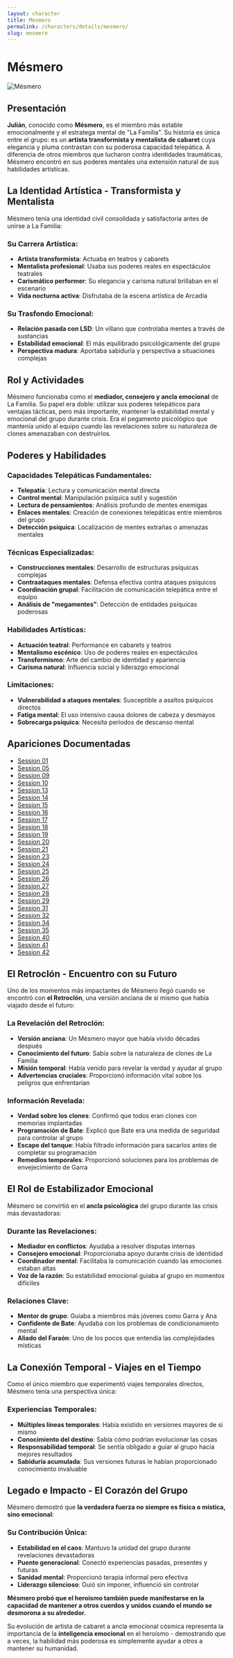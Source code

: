 ```yaml
---
layout: character
title: Mesmero
permalink: /characters/details/mesmero/
slug: mesmero
---
```


# Mésmero

<div class="character-photo">
  <img src="{{ site.baseurl }}/assets/img/characters/Mésmero.png" alt="Mésmero" />
</div>

## Presentación
**Julián**, conocido como **Mésmero**, es el miembro más estable emocionalmente y el estratega mental de "La Familia". Su historia es única entre el grupo: es un **artista transformista y mentalista de cabaret** cuya elegancia y pluma contrastan con su poderosa capacidad telepática. A diferencia de otros miembros que lucharon contra identidades traumáticas, Mésmero encontró en sus poderes mentales una extensión natural de sus habilidades artísticas.

## La Identidad Artística - Transformista y Mentalista
Mésmero tenía una identidad civil consolidada y satisfactoria antes de unirse a La Familia:

### Su Carrera Artística:
- **Artista transformista**: Actuaba en teatros y cabarets
- **Mentalista profesional**: Usaba sus poderes reales en espectáculos teatrales  
- **Carismático performer**: Su elegancia y carisma natural brillaban en el escenario
- **Vida nocturna activa**: Disfrutaba de la escena artística de Arcadia

### Su Trasfondo Emocional:
- **Relación pasada con LSD**: Un villano que controlaba mentes a través de sustancias
- **Estabilidad emocional**: El más equilibrado psicológicamente del grupo
- **Perspectiva madura**: Aportaba sabiduría y perspectiva a situaciones complejas

## Rol y Actividades
Mésmero funcionaba como el **mediador, consejero y ancla emocional** de La Familia. Su papel era doble: utilizar sus poderes telepáticos para ventajas tácticas, pero más importante, mantener la estabilidad mental y emocional del grupo durante crisis. Era el pegamento psicológico que mantenía unido al equipo cuando las revelaciones sobre su naturaleza de clones amenazaban con destruirlos.

## Poderes y Habilidades

### Capacidades Telepáticas Fundamentales:
- **Telepatía**: Lectura y comunicación mental directa
- **Control mental**: Manipulación psíquica sutil y sugestión
- **Lectura de pensamientos**: Análisis profundo de mentes enemigas
- **Enlaces mentales**: Creación de conexiones telepáticas entre miembros del grupo
- **Detección psíquica**: Localización de mentes extrañas o amenazas mentales

### Técnicas Especializadas:
- **Construcciones mentales**: Desarrollo de estructuras psíquicas complejas
- **Contraataques mentales**: Defensa efectiva contra ataques psíquicos
- **Coordinación grupal**: Facilitación de comunicación telepática entre el equipo
- **Análisis de "megamentes"**: Detección de entidades psíquicas poderosas

### Habilidades Artísticas:
- **Actuación teatral**: Performance en cabarets y teatros
- **Mentalismo escénico**: Uso de poderes reales en espectáculos
- **Transformismo**: Arte del cambio de identidad y apariencia
- **Carisma natural**: Influencia social y liderazgo emocional

### Limitaciones:
- **Vulnerabilidad a ataques mentales**: Susceptible a asaltos psíquicos directos
- **Fatiga mental**: El uso intensivo causa dolores de cabeza y desmayos
- **Sobrecarga psíquica**: Necesita períodos de descanso mental

## Apariciones Documentadas
- [Session 01](../../campaigns/la-familia/session-01.md)
- [Session 05](../../campaigns/la-familia/session-05.md)
- [Session 09](../../campaigns/la-familia/session-09.md)
- [Session 10](../../campaigns/la-familia/session-10.md)
- [Session 13](../../campaigns/la-familia/session-13.md)
- [Session 14](../../campaigns/la-familia/session-14.md)
- [Session 15](../../campaigns/la-familia/session-15.md)
- [Session 16](../../campaigns/la-familia/session-16.md)
- [Session 17](../../campaigns/la-familia/session-17.md)
- [Session 18](../../campaigns/la-familia/session-18.md)
- [Session 19](../../campaigns/la-familia/session-19.md)
- [Session 20](../../campaigns/la-familia/session-20.md)
- [Session 21](../../campaigns/la-familia/session-21.md)
- [Session 23](../../campaigns/la-familia/session-23.md)
- [Session 24](../../campaigns/la-familia/session-24.md)
- [Session 25](../../campaigns/la-familia/session-25.md)
- [Session 26](../../campaigns/la-familia/session-26.md)
- [Session 27](../../campaigns/la-familia/session-27.md)
- [Session 28](../../campaigns/la-familia/session-28.md)
- [Session 29](../../campaigns/la-familia/session-29.md)
- [Session 31](../../campaigns/la-familia/session-31.md)
- [Session 32](../../campaigns/la-familia/session-32.md)
- [Session 34](../../campaigns/la-familia/session-34.md)
- [Session 35](../../campaigns/la-familia/session-35.md)
- [Session 40](../../campaigns/la-familia/session-40.md)
- [Session 41](../../campaigns/la-familia/session-41.md)
- [Session 42](../../campaigns/la-familia/session-42-2025-05-25.md)

## El Retroclón - Encuentro con su Futuro
Uno de los momentos más impactantes de Mésmero llegó cuando se encontró con **el Retroclón**, una versión anciana de sí mismo que había viajado desde el futuro:

### La Revelación del Retroclón:
- **Versión anciana**: Un Mésmero mayor que había vivido décadas después
- **Conocimiento del futuro**: Sabía sobre la naturaleza de clones de La Familia
- **Misión temporal**: Había venido para revelar la verdad y ayudar al grupo
- **Advertencias cruciales**: Proporcionó información vital sobre los peligros que enfrentarían

### Información Revelada:
- **Verdad sobre los clones**: Confirmó que todos eran clones con memorias implantadas
- **Programación de Bate**: Explicó que Bate era una medida de seguridad para controlar al grupo
- **Escape del tanque**: Había filtrado información para sacarlos antes de completar su programación
- **Remedios temporales**: Proporcionó soluciones para los problemas de envejecimiento de Garra

## El Rol de Estabilizador Emocional
Mésmero se convirtió en el **ancla psicológica** del grupo durante las crisis más devastadoras:

### Durante las Revelaciones:
- **Mediador en conflictos**: Ayudaba a resolver disputas internas
- **Consejero emocional**: Proporcionaba apoyo durante crisis de identidad
- **Coordinador mental**: Facilitaba la comunicación cuando las emociones estaban altas
- **Voz de la razón**: Su estabilidad emocional guiaba al grupo en momentos difíciles

### Relaciones Clave:
- **Mentor de grupo**: Guiaba a miembros más jóvenes como Garra y Ana
- **Confidente de Bate**: Ayudaba con los problemas de condicionamiento mental
- **Aliado del Faraón**: Uno de los pocos que entendía las complejidades místicas

## La Conexión Temporal - Viajes en el Tiempo
Como el único miembro que experimentó viajes temporales directos, Mésmero tenía una perspectiva única:

### Experiencias Temporales:
- **Múltiples líneas temporales**: Había existido en versiones mayores de sí mismo
- **Conocimiento del destino**: Sabía cómo podrían evolucionar las cosas
- **Responsabilidad temporal**: Se sentía obligado a guiar al grupo hacia mejores resultados
- **Sabiduría acumulada**: Sus versiones futuras le habían proporcionado conocimiento invaluable

## Legado e Impacto - El Corazón del Grupo
Mésmero demostró que **la verdadera fuerza no siempre es física o mística, sino emocional**:

### Su Contribución Única:
- **Estabilidad en el caos**: Mantuvo la unidad del grupo durante revelaciones devastadoras
- **Puente generacional**: Conectó experiencias pasadas, presentes y futuras
- **Sanidad mental**: Proporcionó terapia informal pero efectiva
- **Liderazgo silencioso**: Guió sin imponer, influenció sin controlar

**Mésmero probó que el heroísmo también puede manifestarse en la capacidad de mantener a otros cuerdos y unidos cuando el mundo se desmorona a su alrededor.**

Su evolución de artista de cabaret a ancla emocional cósmica representa la importancia de la **inteligencia emocional** en el heroísmo - demostrando que a veces, la habilidad más poderosa es simplemente ayudar a otros a mantener su humanidad.